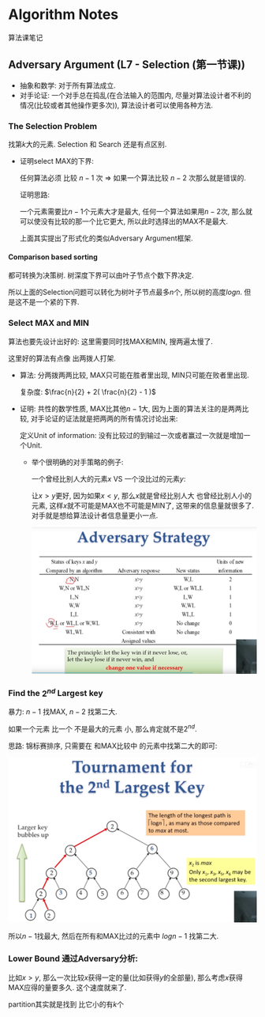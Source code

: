# Algorithm Notes

算法课笔记



## Adversary Argument (L7 - Selection (第一节课))

+ 抽象和数学: 对于所有算法成立.
+ 对手论证: 一个对手总在捣乱(在合法输入的范围内, 尽量对算法设计者不利的情况(比较或者其他操作更多次)), 算法设计者可以使用各种方法.



### The Selection Problem

找第$k$大的元素. Selection 和 Search 还是有点区别.

+ 证明select MAX的下界:

  任何算法必须 比较 $n - 1$ 次 $\Rightarrow$ 如果一个算法比较 $n - 2$ 次那么就是错误的.

  证明思路:

  一个元素需要比$n - 1$个元素大才是最大, 任何一个算法如果用$n - 2$次, 那么就可以使没有比较的那一个比它更大, 所以此时选择出的MAX不是最大.

  

  上面其实提出了形式化的类似Adversary Argument框架.

  

#### Comparison based sorting

都可转换为决策树. 树深度下界可以由叶子节点个数下界决定.

所以上面的Selection问题可以转化为树叶子节点最多$n$个, 所以树的高度$log n$. 但是这不是一个紧的下界.



### Select MAX and MIN

算法也要先设计出好的: 这里需要同时找MAX和MIN, 搜两遍太慢了.

这里好的算法有点像 出两拨人打架.

+ 算法: 分两拨两两比较, MAX只可能在胜者里出现, MIN只可能在败者里出现.

  复杂度: $\frac{n}{2} + 2( \frac{n}{2} - 1 )$

  

+ 证明: 共性的数学性质, MAX比其他$n - 1$大, 因为上面的算法关注的是两两比较, 对手论证的证法就是把两两的所有情况讨论出来:

  定义Unit of information: 没有比较过的到输过一次或者赢过一次就是增加一个Unit.

  + 举个很明确的对手策略的例子:

    一个曾经比别人大的元素$x$ VS 一个没比过的元素$y$:

    让$x > y$更好, 因为如果$x < y$, 那么$x$就是曾经比别人大 也曾经比别人小的元素, 这样$x$就不可能是MAX也不可能是MIN了, 这带来的信息量就很多了. 对手就是想给算法设计者信息量更小一点.

    ![image-20200524093431936](assets/image-20200524093431936.png)

  

  

### Find the $2^{nd}$ Largest key

暴力: $n - 1$ 找MAX, $n - 2$ 找第二大.

如果一个元素 比一个 不是最大的元素 小, 那么肯定就不是$2^{nd}$.

思路: 锦标赛排序, 只需要在 和MAX比较中 的元素中找第二大的即可:

![image-20200524095431982](assets/image-20200524095431982.png)

所以$n - 1$找最大, 然后在所有和MAX比过的元素中 $logn - 1$ 找第二大.



### Lower Bound 通过Adversary分析:

比如$x>y$, 那么一次比较$x$获得一定的量(比如获得$y$的全部量), 那么考虑$x$获得MAX应得的量要多久. 这个速度就来了.

partition其实就是找到 比它小的有$k$个



